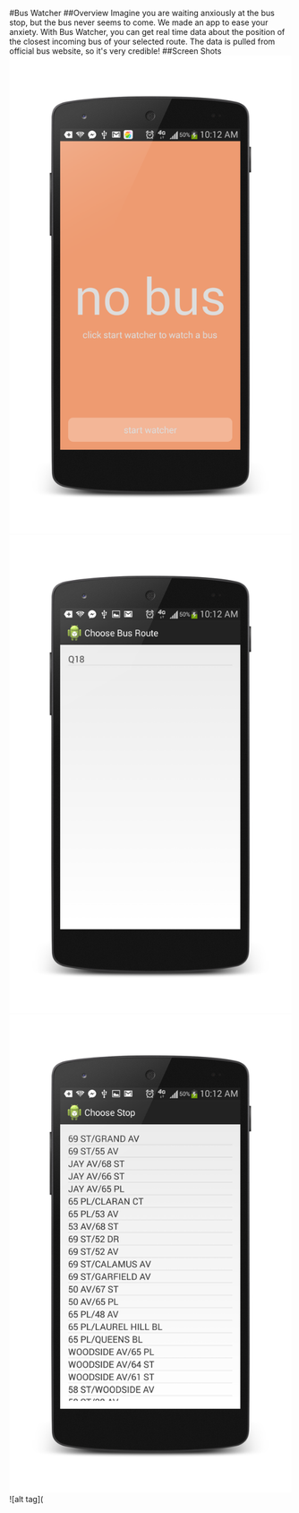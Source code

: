 #Bus Watcher
##Overview
Imagine you are waiting anxiously at the bus stop, but the bus never seems to come. We made an app to ease your anxiety. With Bus Watcher, you can get real time data about the position of the closest incoming bus of your selected route. The data is pulled from official bus website, so it's very credible!
##Screen Shots
![alt tag](https://raw.githubusercontent.com/yiochen/BusWatcher/master/app/src/main/res/raw/main.png)
![alt tag](https://raw.githubusercontent.com/yiochen/BusWatcher/master/app/src/main/res/raw/choose%20bus%20route.png)
![alt tag](https://raw.githubusercontent.com/yiochen/BusWatcher/master/app/src/main/res/raw/choose%20stop.png)
![alt tag](
